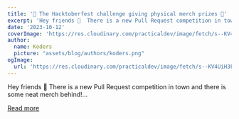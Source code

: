 ```yaml
---
title: '🎃 The Hacktoberfest challenge giving physical merch prizes 🧢'
excerpt: 'Hey friends 👋  There is a new Pull Request competition in town and there is some neat merch behind!...'
date: '2023-10-12'
coverImage: 'https://res.cloudinary.com/practicaldev/image/fetch/s--KV4UiH3F--/c_imagga_scale,f_auto,fl_progressive,h_420,q_auto,w_1000/https://dev-to-uploads.s3.amazonaws.com/uploads/articles/0g7mo8ij467cwfakwsrt.png'
author:
  name: Koders
  picture: "assets/blog/authors/koders.png"
ogImage:
  url: 'https://res.cloudinary.com/practicaldev/image/fetch/s--KV4UiH3F--/c_imagga_scale,f_auto,fl_progressive,h_420,q_auto,w_1000/https://dev-to-uploads.s3.amazonaws.com/uploads/articles/0g7mo8ij467cwfakwsrt.png'
---
```


Hey friends 👋  There is a new Pull Request competition in town and there is some neat merch behind!...

[Read more](https://dev.to/quine/the-hacktoberfest-challenge-giving-physical-merch-prizes-32oa)
